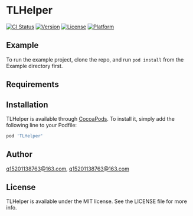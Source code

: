 # TLHelper

[![CI Status](https://img.shields.io/travis/q15201138763@163.com/TLHelper.svg?style=flat)](https://travis-ci.org/q15201138763@163.com/TLHelper)
[![Version](https://img.shields.io/cocoapods/v/TLHelper.svg?style=flat)](https://cocoapods.org/pods/TLHelper)
[![License](https://img.shields.io/cocoapods/l/TLHelper.svg?style=flat)](https://cocoapods.org/pods/TLHelper)
[![Platform](https://img.shields.io/cocoapods/p/TLHelper.svg?style=flat)](https://cocoapods.org/pods/TLHelper)

## Example

To run the example project, clone the repo, and run `pod install` from the Example directory first.

## Requirements

## Installation

TLHelper is available through [CocoaPods](https://cocoapods.org). To install
it, simply add the following line to your Podfile:

```ruby
pod 'TLHelper'
```

## Author

q15201138763@163.com, q15201138763@163.com

## License

TLHelper is available under the MIT license. See the LICENSE file for more info.
